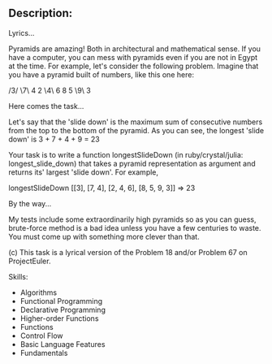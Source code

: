 ## Description:
Lyrics...

Pyramids are amazing! Both in architectural and mathematical sense. If you have a computer, you can mess with pyramids even if you are not in Egypt at the time. For example, let's consider the following problem. Imagine that you have a pyramid built of numbers, like this one here:

   /3/
  \7\ 4 
 2 \4\ 6 
8 5 \9\ 3

Here comes the task...

Let's say that the 'slide down' is the maximum sum of consecutive numbers from the top to the bottom of the pyramid. As you can see, the longest 'slide down' is 3 + 7 + 4 + 9 = 23

Your task is to write a function longestSlideDown (in ruby/crystal/julia: longest_slide_down) that takes a pyramid representation as argument and returns its' largest 'slide down'. For example,

longestSlideDown [[3], [7, 4], [2, 4, 6], [8, 5, 9, 3]] => 23

By the way...

My tests include some extraordinarily high pyramids so as you can guess, brute-force method is a bad idea unless you have a few centuries to waste. You must come up with something more clever than that.

(c) This task is a lyrical version of the Problem 18 and/or Problem 67 on ProjectEuler.

Skills: 

- Algorithms
- Functional Programming
- Declarative Programming
- Higher-order Functions
- Functions
- Control Flow
- Basic Language Features
- Fundamentals
